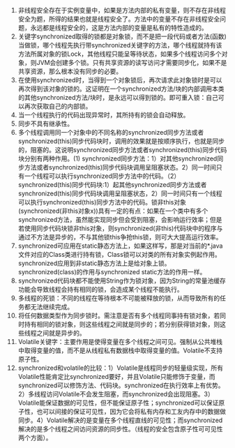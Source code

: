 1. 非线程安全存在于实例变量中，如果是方法内部的私有变量，则不存在非线程安全为题，所得的结果也就是线程安全了。方法中的变量不存在非线程安全问题，永远都是线程安全的，这是方法内部的变量是私有的特性造成的。
2. 关键字synchronized取得的锁都是对象锁，而不是把一段代码或者方法(函数)当做锁，哪个线程先执行带synchronized关键字的方法，哪个线程就持有该方法所属对象的锁Lock，其他线程只能呈等待状态，如果多个线程访问多个对象，则JVM会创建多个锁。只有共享资源的读写访问才需要同步化，如果不是共享资源，那么根本没有同步的必要。
3. 在使用synchronized时，当得到一个对象锁后，再次请求此对象锁时是可以再次得到该对象的锁的。这证明在一个synchronized方法/块的内部调用本类的其他synchronized方法/块时，是永远可以得到锁的。即可重入锁：自己可以再次获取自己的内部锁。
4. 当一个线程执行的代码出现异常时，其所持有的锁会自动释放。
5. 同步不具有继承性。
6. 多个线程调用同一个对象中的不同名称的synchronized同步方法或者synchronized(this)同步代码块时，调用的效果就是按顺序执行，也就是同步的，阻塞的。这说明synchronized同步方法或者synchronized(this)同步代码块分别有两种作用。(1) synchronized同步方法：1）对其他synchronized同步方法或者synchronized(this)同步代码块调用呈阻塞状态。2）同一时间只有一个线程可以执行synchronized同步方法中的代码。（2）synchronized(this)同步代码块:1）起其他synchronized同步方法或者synchronized(this)同步代码块调用呈阻塞状态，2）同一时间只有一个线程可以执行synchronized(this)同步方法中的代码。锁非this对象(synchronized(非this对象x))具有一定的有点：如果在一个类中有多个synchronized方法，虽然能实现同步但会受到阻塞，会影响运行效率；但是若使用同步代码块锁非this对象，则synchronized(非this)代码块中的程序与通过不方法是异步的，不与其他锁this争抢this锁，则可大大提高运行效率。
7. synchronized可应用在static静态方法上，如果这样写，那是对当前的*.java文件对应的Class类进行持有锁，Class锁可以对类的所有对象实例起作用。synchronized应用到非static静态方法上是给对象上锁。synchronized(class)的作用与synchronized static方法的作用一样。
8. synchronized代码块都不能使用String作为锁对象，因为String的常量池缓存功能会导致线程会持有相同的锁，会造成某个线程不能执行。
9. 多线程的死锁：不同的线程在等待根本不可能被释放的锁，从而导致所有的任务都无法继续完成。
10. 将任何数据类型作为同步锁时。需注意是否有多个线程同事持有锁对象，若同时持有相同的锁对象，则这些线程之间就是同步的；若分别获得锁对象，则这些线程之间就是异步的。
11. Volatile关键字：主要作用是使得变量在多个线程之间可见。强制从公共堆栈中取得变量的值，而不是从线程私有数据栈中取得变量的值。Volatile不支持原子性。
12. synchronized和volatile的比较：1）Volatile是线程同步的轻量级实现，所有Volatile性能肯定比synchronized要好，并且Volatile只能修饰于变量，而synchronized可以修饰方法、代码块。synchronized在执行效率上有优势。2）多线程访问Volatile不会发生阻塞，而synchronized会出现阻塞。3）Volatile能保证数据的可见性，但不能保证原子性；synchronized可以保证原子性，也可以间接的保证可见性，因为它会将私有内存和工友内存中的数据做同步。4）Volatile解决的是变量在多个线程直线的可见性；而synchronized解决的是多个线程之间访问资源的同步性。（线程的安全包含原子性可可见性两个方面）。